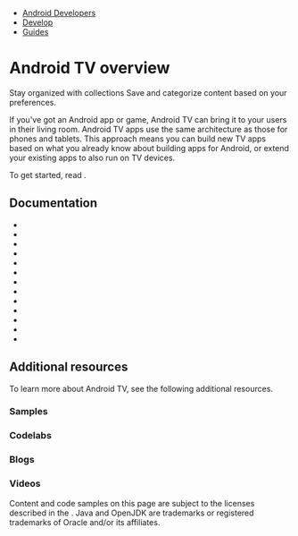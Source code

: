 -   [Android Developers](https://developer.android.com/)
-   [Develop](https://developer.android.com/develop)
-   [Guides](https://developer.android.com/guide)

# Android TV overview

Stay organized with collections Save and categorize content based on your preferences.

If you've got an Android app or game, Android TV can bring it to your users in their living room. Android TV apps use the same architecture as those for phones and tablets. This approach means you can build new TV apps based on what you already know about building apps for Android, or extend your existing apps to also run on TV devices.

To get started, read .

## Documentation

-   
-   
-   
-   
-   
-   
-   
-   
-   
-   
-   
-   
-   

## Additional resources

To learn more about Android TV, see the following additional resources.

### Samples

### Codelabs

### Blogs

### Videos

Content and code samples on this page are subject to the licenses described in the . Java and OpenJDK are trademarks or registered trademarks of Oracle and/or its affiliates.